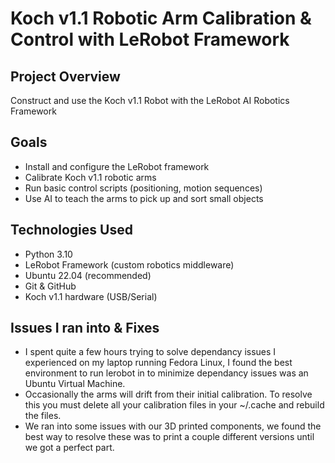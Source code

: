 # Koch v1.1 Robotic Arm Calibration & Control with LeRobot Framework

## Project Overview
Construct and use the Koch v1.1 Robot with the LeRobot AI Robotics Framework

## Goals
- Install and configure the LeRobot framework
- Calibrate Koch v1.1 robotic arms
- Run basic control scripts (positioning, motion sequences)
- Use AI to teach the arms to pick up and sort small objects

## Technologies Used
- Python 3.10
- LeRobot Framework (custom robotics middleware)
- Ubuntu 22.04 (recommended)
- Git & GitHub
- Koch v1.1 hardware (USB/Serial)

## Issues I ran into & Fixes
- I spent quite a few hours trying to solve dependancy issues I experienced on my laptop running Fedora Linux, I found the best environment to run lerobot in to minimize dependancy issues was an Ubuntu Virtual Machine.
- Occasionally the arms will drift from their initial calibration. To resolve this you must delete all your calibration files in your ~/.cache and rebuild the files.
- We ran into some issues with our 3D printed components, we found the best way to resolve these was to print a couple different versions until we got a perfect part.
